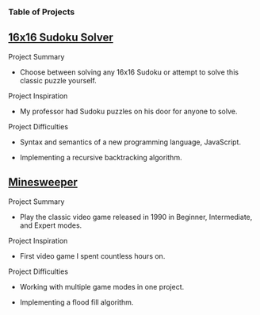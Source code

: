 ### Table of Projects

## [16x16 Sudoku Solver](https://steven-phun.github.io/Steven-Phun/16x16-Sudoku-Solver)

Project Summary

- Choose between solving any 16x16 Sudoku or attempt to solve this classic puzzle yourself.

Project Inspiration 

- My professor had Sudoku puzzles on his door for anyone to solve.

Project Difficulties

- Syntax and semantics of a new programming language, JavaScript.

- Implementing a recursive backtracking algorithm.


## [Minesweeper](https://steven-phun.github.io/Steven-Phun/Minesweeper)

Project Summary

- Play the classic video game released in 1990 in Beginner, Intermediate, and Expert modes.

Project Inspiration 

- First video game I spent countless hours on.

Project Difficulties

- Working with multiple game modes in one project.

- Implementing a flood fill algorithm.

